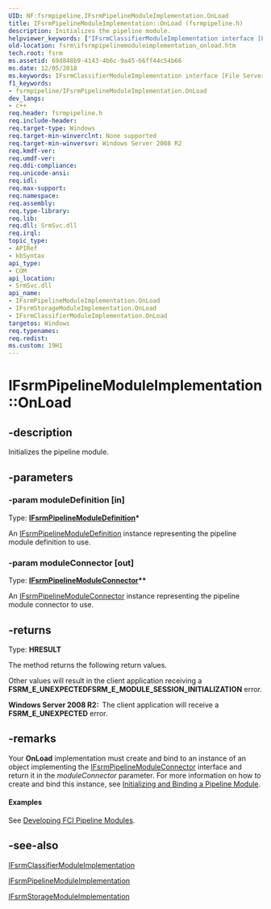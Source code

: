 ```yaml
---
UID: NF:fsrmpipeline.IFsrmPipelineModuleImplementation.OnLoad
title: IFsrmPipelineModuleImplementation::OnLoad (fsrmpipeline.h)
description: Initializes the pipeline module.helpviewer_keywords: ["IFsrmClassifierModuleImplementation interface [File Server Resource Manager]","OnLoad method","IFsrmClassifierModuleImplementation::OnLoad","IFsrmPipelineModuleImplementation interface [File Server Resource Manager]","OnLoad method","IFsrmPipelineModuleImplementation.OnLoad","IFsrmPipelineModuleImplementation::OnLoad","IFsrmStorageModuleImplementation interface [File Server Resource Manager]","OnLoad method","IFsrmStorageModuleImplementation::OnLoad","OnLoad","OnLoad method [File Server Resource Manager]","OnLoad method [File Server Resource Manager]","IFsrmClassifierModuleImplementation interface","OnLoad method [File Server Resource Manager]","IFsrmPipelineModuleImplementation interface","OnLoad method [File Server Resource Manager]","IFsrmStorageModuleImplementation interface","fs.ifsrmpipelinemoduleimplementation_onload","fsrm.ifsrmpipelinemoduleimplementation_onload","fsrmpipeline/IFsrmClassifierModuleImplementation::OnLoad","fsrmpipeline/IFsrmPipelineModuleImplementation::OnLoad","fsrmpipeline/IFsrmStorageModuleImplementation::OnLoad"]
old-location: fsrm\ifsrmpipelinemoduleimplementation_onload.htm
tech.root: fsrm
ms.assetid: 69d848b9-4143-4b6c-9a45-66ff44c54b66
ms.date: 12/05/2018
ms.keywords: IFsrmClassifierModuleImplementation interface [File Server Resource Manager],OnLoad method, IFsrmClassifierModuleImplementation::OnLoad, IFsrmPipelineModuleImplementation interface [File Server Resource Manager],OnLoad method, IFsrmPipelineModuleImplementation.OnLoad, IFsrmPipelineModuleImplementation::OnLoad, IFsrmStorageModuleImplementation interface [File Server Resource Manager],OnLoad method, IFsrmStorageModuleImplementation::OnLoad, OnLoad, OnLoad method [File Server Resource Manager], OnLoad method [File Server Resource Manager],IFsrmClassifierModuleImplementation interface, OnLoad method [File Server Resource Manager],IFsrmPipelineModuleImplementation interface, OnLoad method [File Server Resource Manager],IFsrmStorageModuleImplementation interface, fs.ifsrmpipelinemoduleimplementation_onload, fsrm.ifsrmpipelinemoduleimplementation_onload, fsrmpipeline/IFsrmClassifierModuleImplementation::OnLoad, fsrmpipeline/IFsrmPipelineModuleImplementation::OnLoad, fsrmpipeline/IFsrmStorageModuleImplementation::OnLoad
f1_keywords:
- fsrmpipeline/IFsrmPipelineModuleImplementation.OnLoad
dev_langs:
- c++
req.header: fsrmpipeline.h
req.include-header: 
req.target-type: Windows
req.target-min-winverclnt: None supported
req.target-min-winversvr: Windows Server 2008 R2
req.kmdf-ver: 
req.umdf-ver: 
req.ddi-compliance: 
req.unicode-ansi: 
req.idl: 
req.max-support: 
req.namespace: 
req.assembly: 
req.type-library: 
req.lib: 
req.dll: SrmSvc.dll
req.irql: 
topic_type:
- APIRef
- kbSyntax
api_type:
- COM
api_location:
- SrmSvc.dll
api_name:
- IFsrmPipelineModuleImplementation.OnLoad
- IFsrmStorageModuleImplementation.OnLoad
- IFsrmClassifierModuleImplementation.OnLoad
targetos: Windows
req.typenames: 
req.redist: 
ms.custom: 19H1
---
```


# IFsrmPipelineModuleImplementation::OnLoad


## -description


Initializes the pipeline module.


## -parameters




### -param moduleDefinition [in]

Type: <b><a href="https://docs.microsoft.com/previous-versions/windows/desktop/api/fsrmpipeline/nn-fsrmpipeline-ifsrmpipelinemoduledefinition">IFsrmPipelineModuleDefinition</a>*</b>

An <a href="https://docs.microsoft.com/previous-versions/windows/desktop/api/fsrmpipeline/nn-fsrmpipeline-ifsrmpipelinemoduledefinition">IFsrmPipelineModuleDefinition</a> 
       instance representing the pipeline module definition to use.


### -param moduleConnector [out]

Type: <b><a href="https://docs.microsoft.com/previous-versions/windows/desktop/api/fsrmpipeline/nn-fsrmpipeline-ifsrmpipelinemoduleconnector">IFsrmPipelineModuleConnector</a>**</b>

An <a href="https://docs.microsoft.com/previous-versions/windows/desktop/api/fsrmpipeline/nn-fsrmpipeline-ifsrmpipelinemoduleconnector">IFsrmPipelineModuleConnector</a> instance 
       representing the pipeline module connector to use.


## -returns



Type: <b>HRESULT</b>

The method returns the following return values.

Other values will result in the client application receiving a 
         <b>FSRM_E_UNEXPECTED</b><b>FSRM_E_MODULE_SESSION_INITIALIZATION</b> 
         error.

<b>Windows Server 2008 R2:  </b>The client application will receive a <b>FSRM_E_UNEXPECTED</b> error.




## -remarks



Your <b>OnLoad</b> implementation 
    must create and bind to an instance of an object implementing the 
    <a href="https://docs.microsoft.com/previous-versions/windows/desktop/api/fsrmpipeline/nn-fsrmpipeline-ifsrmpipelinemoduleconnector">IFsrmPipelineModuleConnector</a> interface and 
    return it in the <i>moduleConnector</i> parameter. For more information on how to create and 
    bind this instance, see 
    <a href="https://docs.microsoft.com/previous-versions/windows/desktop/fsrm/initializing-and-binding-a-pipeline-module">Initializing and Binding a Pipeline Module</a>.


#### Examples

See 
     <a href="https://docs.microsoft.com/previous-versions/windows/desktop/fsrm/developing-fci-pipeline-modules">Developing FCI Pipeline Modules</a>.

<div class="code"></div>



## -see-also




<a href="https://docs.microsoft.com/previous-versions/windows/desktop/api/fsrmpipeline/nn-fsrmpipeline-ifsrmclassifiermoduleimplementation">IFsrmClassifierModuleImplementation</a>



<a href="https://docs.microsoft.com/previous-versions/windows/desktop/api/fsrmpipeline/nn-fsrmpipeline-ifsrmpipelinemoduleimplementation">IFsrmPipelineModuleImplementation</a>



<a href="https://docs.microsoft.com/previous-versions/windows/desktop/api/fsrmpipeline/nn-fsrmpipeline-ifsrmstoragemoduleimplementation">IFsrmStorageModuleImplementation</a>
 

 

